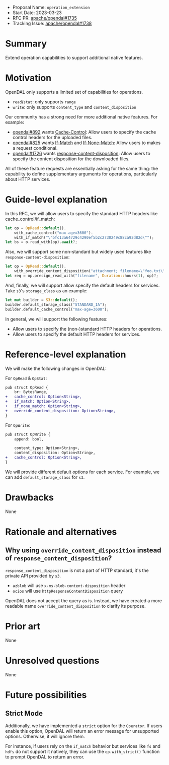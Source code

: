 - Proposal Name: `operation_extension`
- Start Date: 2023-03-23
- RFC PR: [apache/opendal#1735](https://github.com/apache/opendal/pull/1735)
- Tracking Issue: [apache/opendal#1738](https://github.com/apache/opendal/issues/1738)

# Summary

Extend operation capabilities to support additional native features.

# Motivation

OpenDAL only supports a limited set of capabilities for operations.

- `read`/`stat`: only supports `range`
- `write`: only supports `content_type` and `content_disposition`

Our community has a strong need for more additional native features. For example:

- [opendal#892](https://github.com/apache/opendal/issues/892) wants [Cache-Control](https://developer.mozilla.org/en-US/docs/Web/HTTP/Headers/Cache-Control): Allow users to specify the cache control headers for the uploaded files.
- [opendal#825](https://github.com/apache/opendal/issues/825) wants [If-Match](https://developer.mozilla.org/en-US/docs/Web/HTTP/Headers/If-Match) and [If-None-Match](https://developer.mozilla.org/en-US/docs/Web/HTTP/Headers/If-None-Match): Allow users to makes a request conditional.
- [opendal#1726](https://github.com/apache/opendal/issues/1726) wants [response-content-disposition](https://docs.aws.amazon.com/AmazonS3/latest/API/API_GetObject.html): Allow users to specify the content disposition for the downloaded files.

All of these feature requests are essentially asking for the same thing: the capability to define supplementary arguments for operations, particularly about HTTP services.

# Guide-level explanation

In this RFC, we will allow users to specify the standard HTTP headers like cache_control/if_match:

```rust
let op = OpRead::default().
    with_cache_control("max-age=3600").
    with_if_match("\"bfc13a64729c4290ef5b2c2730249c88ca92d82d\"");
let bs = o.read_with(op).await?;
```

Also, we will support some non-standard but widely used features like `response-content-disposition`:

```rust
let op = OpRead::default().
    with_override_content_disposition("attachment; filename=\"foo.txt\"");
let req = op.presign_read_with("filename", Duration::hours(1), op)?;
```

And, finally, we will support allow specify the default headers for services. Take `s3`'s `storage_class` as an example:

```rust
let mut builder = S3::default();
builder.default_storage_class("STANDARD_IA");
builder.default_cache_control("max-age=3600");
```

In general, we will support the following features:

- Allow users to specify the (non-)standard HTTP headers for operations.
- Allow users to specify the default HTTP headers for services.

# Reference-level explanation

We will make the following changes in OpenDAL:

For `OpRead` & `OpStat`:

```diff
pub struct OpRead {
    br: BytesRange,
+   cache_control: Option<String>,
+   if_match: Option<String>,
+   if_none_match: Option<String>,
+   override_content_disposition: Option<String>,
}
```

For `OpWrite`:

```diff
pub struct OpWrite {
    append: bool,

    content_type: Option<String>,
    content_disposition: Option<String>,
+   cache_control: Option<String>,
}
```

We will provide different default options for each service. For example, we can add `default_storage_class` for `s3`.


# Drawbacks

None

# Rationale and alternatives

## Why using `override_content_disposition` instead of `response_content_disposition`?

`response_content_disposition` is not a part of HTTP standard, it's the private API provided by `s3`.

- `azblob` will use `x-ms-blob-content-disposition` header
- `ocios` will use `httpResponseContentDisposition` query

OpenDAL does not accept the query as is. Instead, we have created a more readable name `override_content_disposition` to clarify its purpose.

# Prior art

None

# Unresolved questions

None

# Future possibilities

## Strict Mode

Additionally, we have implemented a `strict` option for the `Operator`. If users enable this option, OpenDAL will return an error message for unsupported options. Otherwise, it will ignore them.

For instance, if users rely on the `if_match` behavior but services like `fs` and `hdfs` do not support it natively, they can use the `op.with_strict()` function to prompt OpenDAL to return an error.
